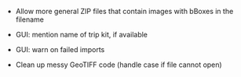 * Allow more general ZIP files that contain images with bBoxes in the filename

* GUI: mention name of trip kit, if available

* GUI: warn on failed imports

* Clean up messy GeoTIFF code (handle case if file cannot open)
